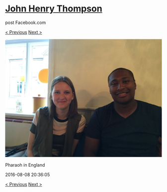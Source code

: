 # [John Henry Thompson](../README.md)
post Facebook.com

[< Previous](2016-08-09-6.md) [Next >](2016-08-08-2.md)

[![](../media/2016-08-08/Pharaoh-in-England.jpg)](../README.md)

Pharaoh in England

2016-08-08 20:36:05

[< Previous](2016-08-09-6.md) [Next >](2016-08-08-2.md)